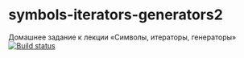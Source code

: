 # symbols-iterators-generators2
Домашнее задание к лекции «Символы, итераторы, генераторы»
[![Build status](https://ci.appveyor.com/api/projects/status/ouwfa2jks89wk4gm/branch/main?svg=true)](https://ci.appveyor.com/project/TanyaVoz/symbols-iterators-generators2/branch/main)